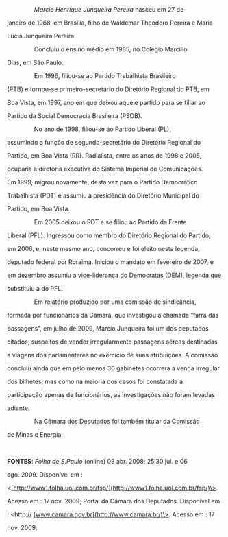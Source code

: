 

 



                *Marcio Henrique Junqueira Pereira* nasceu em 27 de

janeiro de 1968, em Brasília, filho de Waldemar Theodoro Pereira e Maria

Lucia Junqueira Pereira.



                Concluiu o ensino médio em 1985, no Colégio Marcílio

Dias, em São Paulo.



                Em 1996, filiou-se ao Partido Trabalhista Brasileiro

(PTB) e tornou-se primeiro-secretário do Diretório Regional do PTB, em

Boa Vista, em 1997, ano em que deixou aquele partido para se filiar ao

Partido da Social Democracia Brasileira (PSDB).



                No ano de 1998, filiou-se ao Partido Liberal (PL),

assumindo a função de segundo-secretário do Diretório Regional do

Partido, em Boa Vista (RR). Radialista, entre os anos de 1998 e 2005,

ocuparia a diretoria executiva do Sistema Imperial de Comunicações.



Em 1999, migrou novamente, desta vez para o Partido Democrático

Trabalhista (PDT) e assumiu a presidência do Diretório Municipal do

Partido, em Boa Vista.



                Em 2005 deixou o PDT e se filiou ao Partido da Frente

Liberal (PFL). Ingressou como membro do Diretório Regional do Partido,

em 2006, e, neste mesmo ano, concorreu e foi eleito nesta legenda,

deputado federal por Roraima. Iniciou o mandato em fevereiro de 2007, e

em dezembro assumiu a vice-liderança do Democratas (DEM), legenda que

substituiu a do PFL.



                Em relatório produzido por uma comissão de sindicância,

formada por funcionários da Câmara, que investigou a chamada “farra das

passagens”, em julho de 2009, Marcio Junqueira foi um dos deputados

citados, suspeitos de vender irregularmente passagens aéreas destinadas

a viagens dos parlamentares no exercício de suas atribuições. A comissão

concluiu ainda que em pelo menos 30 gabinetes ocorrera a venda irregular

dos bilhetes, mas como na maioria dos casos foi constatada a

participação apenas de funcionários, as investigações não foram levadas

adiante.



                Na Câmara dos Deputados foi também titular da Comissão

de Minas e Energia.



 



**FONTES**: *Folha de S.Paulo* (online) 03 abr. 2008; 25,30 jul. e 06

ago. 2009. Disponível em :

\<[http://www1.folha.uol.com.br/fsp/](http://www1.folha.uol.com.br/fsp/)\>.

Acesso em : 17 nov. 2009; Portal da Câmara dos Deputados. Disponível em

: \<http:// [www.camara.gov.br](http://www.camara.br/)\>. Acesso em : 17

nov. 2009.


